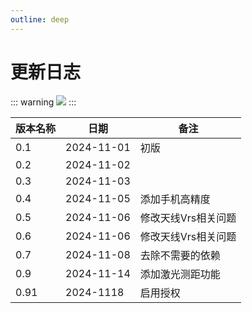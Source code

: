 ```yaml
---
outline: deep
---
```


# 更新日志
::: warning
[![](https://jitpack.io/v/sodbs/esurvey_sdk.svg)](https://jitpack.io/#sodbs/esurvey_sdk)
:::


| 版本名称       | 日期         |        备注 |
| ----------- | ----------- | ----------- |
| 0.1      | 2024-11-01       |   初版    |
| 0.2     | 2024-11-02       |       |
| 0.3     | 2024-11-03       |       |
| 0.4     | 2024-11-05       |  添加手机高精度     |
| 0.5     | 2024-11-06       |  修改天线Vrs相关问题     |
| 0.6     | 2024-11-06       |  修改天线Vrs相关问题     |
| 0.7     | 2024-11-08       |  去除不需要的依赖     |
| 0.9     | 2024-11-14       |  添加激光测距功能     |
| 0.91     | 2024-1118       |  启用授权     |

